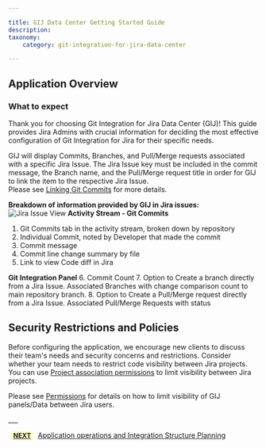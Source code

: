 ```yaml
---

title: GIJ Data Center Getting Started Guide
description:
taxonomy:
    category: git-integration-for-jira-data-center

---
```

## Application Overview
### What to expect

Thank you for choosing Git Integration for Jira Data Center (GIJ)! This guide provides Jira Admins with crucial information for deciding the most effective configuration of Git Integration for Jira for their specific needs.

GIJ will display Commits, Branches, and Pull/Merge requests associated with a specific Jira Issue. The Jira Issue key must be included in the commit message, the Branch name, and the Pull/Merge request title in order for GIJ to link the item to the respective Jira Issue.  
 Please see [Linking Git Commits](https://help.gitkraken.com/git-integration-for-jira-data-center/linking-git-commits-to-jira-issues-gij-self-managed/) for more details.

**Breakdown of information provided by GIJ in Jira issues:**
![Jira Issue View](/wp-content/uploads/Jira-Issue-Breakdown.png)
**Activity Stream - Git Commits**
1. Git Commits tab in the activity stream, broken down by repository
2. Individual Commit, noted by Developer that made the commit
3. Commit message
4. Commit line change summary by file
5. Link to view Code diff in Jira


**Git Integration Panel**
6. Commit Count
7. Option to Create a branch directly from a Jira Issue. Associated Branches with change comparison count to main repository branch.
8. Option to Create a Pull/Merge request directly from a Jira Issue. Associated Pull/Merge Requests with status




## Security Restrictions and Policies
<div class="bbb-callout bbb--alert">
    <div class="irow">
    <div class="ilogobox">
        <span class="logoimg"></span>
    </div>
    <div class="imsgbox">
Before configuring the application, we encourage new clients to discuss their team's needs and security concerns and restrictions. Consider whether your team needs to restrict code visibility between Jira projects. You can use <a href='https://help.gitkraken.com/git-integration-for-jira-data-center/associating-project-permissions-gij-self-managed/'>Project association permissions</a> to limit visibility between Jira projects. 

Please see <a href='/[git-integration-for-jira-cloud/known-performance-limitations-gij-cloud/](https://help.gitkraken.com/git-integration-for-jira-data-center/permissions-gij-self-managed)'>Permissions</a> for details on how to limit visibility of GIJ panels/Data between Jira users.
    </div>
    </div>
</div>
___

[<b style='background-color:#FFFCC3; padding:1px 5px; color:#181D28; border-radius:3px; margin: 0 5px; font-size: small;'>NEXT</b>](/git-integration-for-jira-data-center/Getting-Started-Guide-App-operations-and-planning) <a href="https://help.gitkraken.com/git-integration-for-jira-data-center/Getting-Started-Guide-App-operations-and-planning/">Application operations and Integration Structure Planning</a>